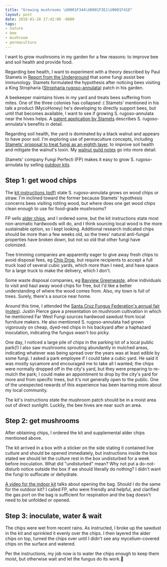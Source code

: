 ```yaml
---
title: "Growing mushrooms \U0001F344\U0001F3E1\U0001F41D"
layout: post
date: 2018-01-28 17:42:00 -0800
tags:
- nature
- bee
- mushroom
- permaculture
---
```

I want to grow mushrooms in my garden for a few reasons: to improve bee and soil health and provide food.

Regarding bee health, I want to experiment with a theory described by Paul Stamets in [Report from the Underground](https://www.youtube.com/watch?v=DAw_Zzge49c) that some fungi assist bee immunology. Stamets formulated the hypothesis after noticing bees visiting a King Stropharia ([Stropharia rugoso-annulata](https://www.inaturalist.org/taxa/119151-Stropharia-rugosoannulata)) patch in his garden.

A beekeeper maintains hives in my yard and treats bees suffering from mites. One of the three colonies has collapsed :( Stamets' mentioned in his talk a product (MycoHoney) he's developing to directly support bees, but until that becomes available, I want to see if growing S. rugoso-annulata near the hives helps. A [patent application by Stamets](https://www.google.com/patents/US20140220150) describes S. rugoso-annulata's benefits in detail.

Regarding soil health, the yard is dominated by a black walnut and appears to have poor soil. I'm exploring use of permaculture concepts, including [Stamets' proposal to treat fungi as an eighth layer](http://www.fungi.com/blog/items/permaculture-with-a-mycological-twist.html), to improve soil health and mitigate the walnut's toxin. My [walnut guild notes](http://erikeldridge.com/notes/walnut-guild.html) go into more detail.

Stamets' company Fungi Perfecti (FP) makes it easy to grow S. rugoso-annulata by selling [outdoor kits](http://www.fungi.com/product-detail/product/the-garden-giant-mushroom-patch.html).

## Step 1: get wood chips

The [kit instructions (pdf)](http://www.fungi.com/pdf/instructions/kits/LKSRA.pdf) state S. rugoso-annulata grows on wood chips or straw. I'm inclined toward the former because Stamets' hypothesis concerns bees visiting rotting wood, but where does one get wood chips clean enough to use for food-grade mushrooms?

FP sells [alder chips](http://www.fungi.com/product-detail/product/mycomedia-select-hardwood-chips.html), and I ordered some, but the kit instructions state most non-aromatic hardwoods will do, and I think sourcing local wood is the more sustainable option, so I kept looking. Additional research indicated chips should be more than a few weeks old, so the trees' natural anti-fungal properties have broken down, but not so old that other fungi have colonized.

Tree trimming companies are apparently eager to give away fresh chips to avoid disposal fees, eg [Chip Drop](https://getchipdrop.com/), but require recipients to accept a full truck load of several cubic yards, which more than I need, and have space for a large truck to make the delivery, which I don't.

Some waste disposal companies, eg [Bayview Greenwaste](http://www.bvgrecycle.com), allow individuals to visit and haul away wood chips for free, but I'd like a better understanding of where the wood comes from. Also, my town is full of trees. Surely, there's a source near home.

Around this time, I attended the [Santa Cruz Fungus Federation's annual fair](http://ffsc.us/fair/2018/about) ([notes](http://erikeldridge.com/notes/santa-cruz-fungus-fair-2018.html)). Justin Pierce gave a presentation on mushroom cultivation in which he mentioned Far West Fungi sources hardwood sawdust from local furniture makers. He also mentioned S. rugoso-annulata had grown vigorously on cheap, dyed-red chips in his backyard after a haphazard inoculation, indicating the fungus wasn't too picky.

One day, I noticed a large pile of chips in the parking lot of a local public park(!) I also saw mushrooms sprouting abundantly in mulched areas, indicating whatever was being spread over the years was at least edible by some fungi. I asked a park employee if I could take a cubic yard. He said it was mostly sycamore and encouraged me to take all I wanted; the chips were normally dropped off in the city's yard, but they were preparing to re-mulch the park; I could make an appointment to drop by the city's yard for more and from specific trees, but it's not generally open to the public. One of the unexpected rewards of this experience has been learning more about my local community.

The kit's instructions state the mushroom patch should be in a moist area out of direct sunlight. Luckily, the bee hives are near such an area.

## Step 2: get mushrooms

After obtaining chips, I ordered the kit and supplemental alder chips mentioned above.

The kit arrived in a box with a sticker on the side stating it contained live culture and should be opened immediately, but instructions inside the box stated we should let the culture rest in the box undisturbed for a week before inoculation. What did "undisturbed" mean? Why not put a do-not-disturb notice outside the box if we should literally do nothing? I didn't want the fungi to suffocate or dehydrate.

[A video for the indoor kit](https://www.youtube.com/watch?v=CE-W7pCH-G4) talks about opening the bag. Should I do the same for the outdoor kit? I called FP, who were friendly and helpful, and clarified the gas port on the bag is sufficient for respiration and the bag doesn't need to be unfolded or opened.

## Step 3: inoculate, water & wait

The chips were wet from recent rains. As instructed, I broke up the sawdust in the kit and sprinkled it evenly over the chips. I then layered the alder chips on top, turned the chips over until I didn't see any mycelium-covered chips on the surface and watered.

Per the instructions, my job now is to water the chips enough to keep them moist, but otherwise wait and let the fungus do its work.🤞